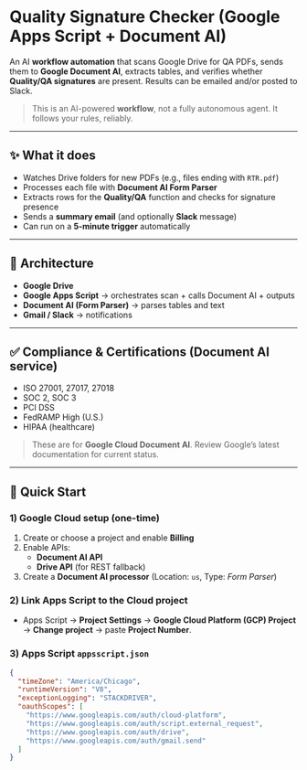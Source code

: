 # Quality Signature Checker (Google Apps Script + Document AI)

An AI **workflow automation** that scans Google Drive for QA PDFs, sends them to **Google Document AI**, extracts tables, and verifies whether **Quality/QA signatures** are present. Results can be emailed and/or posted to Slack.

> This is an AI-powered **workflow**, not a fully autonomous agent. It follows your rules, reliably.

---

## ✨ What it does
- Watches Drive folders for new PDFs (e.g., files ending with `RTR.pdf`)
- Processes each file with **Document AI Form Parser**
- Extracts rows for the **Quality/QA** function and checks for signature presence
- Sends a **summary email** (and optionally **Slack** message)
- Can run on a **5-minute trigger** automatically

---

## 🧩 Architecture
- **Google Drive**
- **Google Apps Script** → orchestrates scan + calls Document AI + outputs
- **Document AI (Form Parser)** → parses tables and text
- **Gmail / Slack** → notifications

---

## ✅ Compliance & Certifications (Document AI service)
- ISO 27001, 27017, 27018  
- SOC 2, SOC 3  
- PCI DSS  
- FedRAMP High (U.S.)  
- HIPAA (healthcare)

> These are for **Google Cloud Document AI**. Review Google’s latest documentation for current status.

---

## 🚀 Quick Start

### 1) Google Cloud setup (one-time)
1. Create or choose a project and enable **Billing**  
2. Enable APIs:
   - **Document AI API**
   - **Drive API** (for REST fallback)
3. Create a **Document AI processor** (Location: `us`, Type: *Form Parser*)  

### 2) Link Apps Script to the Cloud project
- Apps Script → **Project Settings** → **Google Cloud Platform (GCP) Project** → **Change project** → paste **Project Number**.

### 3) Apps Script `appsscript.json`
```json
{
  "timeZone": "America/Chicago",
  "runtimeVersion": "V8",
  "exceptionLogging": "STACKDRIVER",
  "oauthScopes": [
    "https://www.googleapis.com/auth/cloud-platform",
    "https://www.googleapis.com/auth/script.external_request",
    "https://www.googleapis.com/auth/drive",
    "https://www.googleapis.com/auth/gmail.send"
  ]
}
